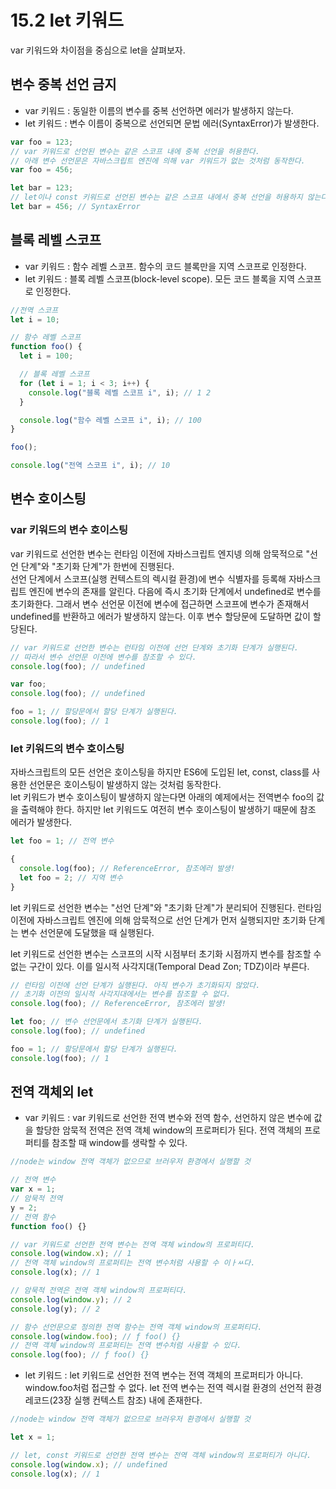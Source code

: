 # 15.2 let 키워드

var 키워드와 차이점을 중심으로 let을 살펴보자.

## 변수 중복 선언 금지

- var 키워드 : 동일한 이름의 변수를 중복 선언하면 에러가 발생하지 않는다.
- let 키워드 : 변수 이름이 중복으로 선언되면 문법 에러(SyntaxError)가 발생한다.

```js
var foo = 123;
// var 키워드로 선언된 변수는 같은 스코프 내에 중복 선언을 허용한다.
// 아래 변수 선언문은 자바스크립트 엔진에 의해 var 키워드가 없는 것처럼 동작한다.
var foo = 456;

let bar = 123;
// let이나 const 키워드로 선언된 변수는 같은 스코프 내에서 중복 선언을 허용하지 않는다.
let bar = 456; // SyntaxError
```

## 블록 레벨 스코프

- var 키워드 : 함수 레벨 스코프. 함수의 코드 블록만을 지역 스코프로 인정한다.
- let 키워드 : 블록 레벨 스코프(block-level scope). 모든 코드 블록을 지역 스코프로 인정한다.

```js
//전역 스코프
let i = 10;

// 함수 레벨 스코프
function foo() {
  let i = 100;

  // 블록 레벨 스코프
  for (let i = 1; i < 3; i++) {
    console.log("블록 레벨 스코프 i", i); // 1 2
  }

  console.log("함수 레벨 스코프 i", i); // 100
}

foo();

console.log("전역 스코프 i", i); // 10
```

## 변수 호이스팅

### var 키워드의 변수 호이스팅

var 키워드로 선언한 변수는 런타임 이전에 자바스크립트 엔지넹 의해 암묵적으로 "선언 단계"와 "초기화 단계"가 한번에 진행된다.  
선언 단계에서 스코프(실행 컨텍스트의 렉시컬 환경)에 변수 식별자를 등록해 자바스크립트 엔진에 변수의 존재를 알린다. 다음에 즉시 초기화 단계에서 undefined로 변수를 초기화한다. 그래서 변수 선언문 이전에 변수에 접근하면 스코프에 변수가 존재해서 undefined를 반환하고 에러가 발생하지 않는다. 이후 변수 할당문에 도달하면 값이 할당된다.

```js
// var 키워드로 선언한 변수는 런타임 이전에 선언 단계와 초기화 단계가 실행된다.
// 따라서 변수 선언문 이전에 변수를 참조할 수 있다.
console.log(foo); // undefined

var foo;
console.log(foo); // undefined

foo = 1; // 할당문에서 할당 단계가 실행된다.
console.log(foo); // 1
```

### let 키워드의 변수 호이스팅

자바스크립트의 모든 선언은 호이스팅을 하지만 ES6에 도입된 let, const, class를 사용한 선언문은 호이스팅이 발생하지 않는 것처럼 동작한다.  
let 키워드가 변수 호이스팅이 발생하지 않는다면 아래의 예제에서는 전역변수 foo의 값을 출력해야 한다. 하지만 let 키워드도 여전히 변수 호이스팅이 발생하기 때문에 참조 에러가 발생한다.

```js
let foo = 1; // 전역 변수

{
  console.log(foo); // ReferenceError, 참조에러 발생!
  let foo = 2; // 지역 변수
}
```

let 키워드로 선언한 변수는 "선언 단계"와 "초기화 단계"가 분리되어 진행된다. 런타임 이전에 자바스크립트 엔진에 의해 암묵적으로 선언 단계가 먼저 실행되지만 초기화 단계는 변수 선언문에 도달했을 때 실행된다.

let 키워드로 선언한 변수는 스코프의 시작 시점부터 초기화 시점까지 변수를 참조할 수 없는 구간이 있다. 이를 일시적 사각지대(Temporal Dead Zon; TDZ)이라 부른다.

```js
// 런타임 이전에 선언 단계가 실행된다. 아직 변수가 초기화되지 않았다.
// 초기화 이전의 일시적 사각지대에서는 변수를 참조할 수 없다.
console.log(foo); // ReferenceError, 참조에러 발생!

let foo; // 변수 선언문에서 초기화 단계가 실행된다.
console.log(foo); // undefined

foo = 1; // 할당문에서 할당 단계가 실행된다.
console.log(foo); // 1
```

## 전역 객체외 let

- var 키워드 : var 키워드로 선언한 전역 변수와 전역 함수, 선언하지 않은 변수에 값을 할당한 암묵적 전역은 전역 객체 window의 프로퍼티가 된다. 전역 객체의 프로퍼티를 참조할 때 window를 생락할 수 있다.

```js
//node는 window 전역 객체가 없으므로 브러우저 환경에서 실행할 것

// 전역 변수
var x = 1;
// 암묵적 전역
y = 2;
// 전역 함수
function foo() {}

// var 키워드로 선언한 전역 변수는 전역 객체 window의 프로퍼티다.
console.log(window.x); // 1
// 전역 객체 window의 프로퍼티는 전역 변수처럼 사용할 수 이ㅏㅆ다.
console.log(x); // 1

// 암묵적 전역은 전역 객체 window의 프로퍼티다.
console.log(window.y); // 2
console.log(y); // 2

// 함수 선언문으로 정의한 전역 함수는 전역 객체 window의 프로퍼티다.
console.log(window.foo); // ƒ foo() {}
// 전역 객체 window의 프로퍼티는 전역 변수처럼 사용할 수 있다.
console.log(foo); // ƒ foo() {}
```

- let 키워드 : let 키워드로 선언한 전역 변수는 전역 객체의 프로퍼티가 아니다. window.foo처럼 접근할 수 없다. let 전역 변수는 전역 렉시컬 환경의 선언적 환경 레코드(23장 실행 컨텍스트 참조) 내에 존재한다.

```js
//node는 window 전역 객체가 없으므로 브러우저 환경에서 실행할 것

let x = 1;

// let, const 키워드로 선언한 전역 변수는 전역 객체 window의 프로퍼티가 아니다.
console.log(window.x); // undefined
console.log(x); // 1
```
